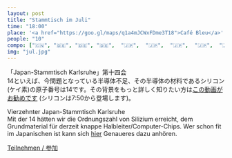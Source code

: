 ```yaml
---
layout: post
title: "Stammtisch im Juli"
time: "18:00"
place: '<a href="https://goo.gl/maps/q1a4mJCWxFDme3T18">Café Bleu</a>'
people: "10"
compo: ["🇨🇳", "🇩🇪", "🇩🇪", "🇩🇪",  "🇯🇵",  "🇯🇵",  "🇯🇵",  "🇯🇵",  "🇯🇵", "🇻🇳"]
img: "jul.jpg"
---
```


「Japan-Stammtisch Karlsruhe」第十四会  
14といえば、今問題となっている半導体不足、その半導体の材料であるシリコン(ケイ素)の原子番号は14です。その背景をもっと詳しく知りたい方は[この動画がお勧めです](https://www.youtube.com/watch?v=ShgBk-SPFpo) (シリコンは7:50から登場します)。

Vierzehnter Japan-Stammtisch Karlsruhe  
Mit der 14 hätten wir die Ordnungszahl von Silizium erreicht, dem Grundmaterial für derzeit knappe Halbleiter/Computer-Chips. Wer schon fit im Japanischen ist kann sich [hier](https://www.youtube.com/watch?v=ShgBk-SPFpo) Genaueres dazu anhören.

[Teilnehmen / 参加](https://nuudel.digitalcourage.de/3Qeh4fLkrHhFKmUa)
